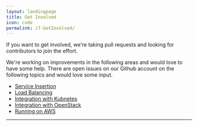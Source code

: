 ```yaml
---
layout: landingpage
title: Get Involved
icon: code
permalink: /7-GetInvolved/
---
```

If you want to get involved, we're taking pull requests and looking for contributors to join the effort.

We're working on improvements in the following areas and would love to have some help. There are open issues on our Github account on the following topics and would love some input.

* [Service Insertion](http://www.github.com/romana)
* [Load Balancing](http://www.github.com/romana)
* [Integration with Kubnetes](http://www.github.com/romana)
* [Integration with OpenStack](http://www.github.com/romana)
* [Running on AWS](http://www.github.com/romana)

---


